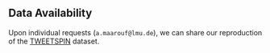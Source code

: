 ## Data Availability

Upon individual requests (`a.maarouf@lmu.de`), we can share our reproduction of the [TWEETSPIN](https://aclanthology.org/2022.naacl-main.251.pdf) dataset.